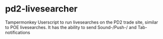 # pd2-livesearcher
Tampermonkey Userscript to run livesearches on the PD2 trade site, similar to POE livesearches.
It has the ability to send Sound-/Push-/ and Tab-notifications
